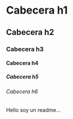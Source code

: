 # Cabecera h1
## Cabecera h2
### Cabecera h3
#### Cabecera h4
##### Cabecera h5
###### Cabecera h6

Hello soy un readme...